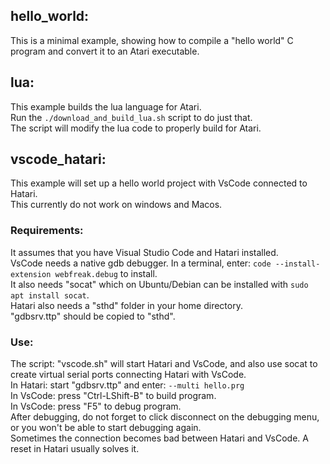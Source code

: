 ## hello_world:
This is a minimal example, showing how to compile a "hello world" C program and convert it to an Atari executable.  

## lua:
This example builds the lua language for Atari.  
Run the `./download_and_build_lua.sh` script to do just that.  
The script will modify the lua code to properly build for Atari.  

## vscode_hatari:
This example will set up a hello world project with VsCode connected to Hatari.  
This currently do not work on windows and Macos.  
### Requirements:
It assumes that you have Visual Studio Code and Hatari installed.  
VsCode needs a native gdb debugger. In a terminal, enter: `code --install-extension webfreak.debug` to install.  
It also needs "socat" which on Ubuntu/Debian can be installed with `sudo apt install socat`.  
Hatari also needs a "sthd" folder in your home directory.  
"gdbsrv.ttp" should be copied to "sthd".  
### Use:
The script: "vscode.sh" will start Hatari and VsCode, and also use socat to create virtual serial ports connecting Hatari with VsCode.  
In Hatari: start "gdbsrv.ttp" and enter: `--multi hello.prg`  
In VsCode: press "Ctrl-LShift-B" to build program.  
In VsCode: press "F5" to debug program.  
After debugging, do not forget to click disconnect on the debugging menu, or you won't be able to start debugging again.  
Sometimes the connection becomes bad between Hatari and VsCode. A reset in Hatari usually solves it.  

